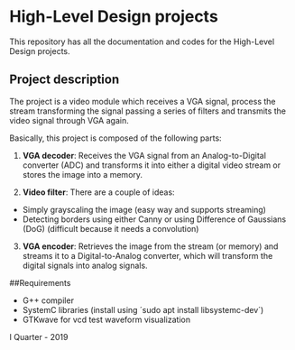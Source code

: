 # High-Level Design projects
 
This repository has all the documentation and codes for the High-Level Design projects.

## Project description

The project is a video module which receives a VGA signal, process the stream transforming the signal passing a series of filters and transmits the video signal through VGA again.

Basically, this project is composed of the following parts:

1. **VGA decoder**: Receives the VGA signal from an Analog-to-Digital converter (ADC) and transforms it into either a digital video stream or stores the image into a memory.

2. **Video filter**: There are a couple of ideas:

- Simply grayscaling the image (easy way and supports streaming)
- Detecting borders using either Canny or using Difference of Gaussians (DoG) (difficult because it needs a convolution)

3. **VGA encoder**: Retrieves the image from the stream (or memory) and streams it to a Digital-to-Analog converter, which will transform the digital signals into analog signals.

##Requirements
* G++ compiler
* SystemC libraries (install using ´sudo apt install libsystemc-dev´)
* GTKwave for vcd test waveform visualization

I Quarter - 2019
